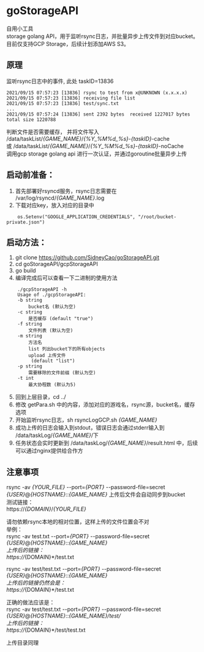 # goStorageAPI  
自用小工具  
storage golang API，用于监听rsync日志，并批量异步上传文件到对应bucket。  
目前仅支持GCP Storage，后续计划添加AWS S3。

## 原理
监听rsync日志中的事件, 此处 taskID=13836  
```
2021/09/15 07:57:23 [13836] rsync to test from x@UNKNOWN (x.x.x.x)
2021/09/15 07:57:23 [13836] receiving file list
2021/09/15 07:57:23 [13836] test/sync.txt
...
2021/09/15 07:57:24 [13836] sent 2392 bytes  received 1227017 bytes  total size 1220788
```
判断文件是否需要缓存，
并将文件写入  
/data/taskList/*{GAME_NAME}*/*{%Y_%M%d_%s}*-*{taskID}*-cache  
或 /data/taskList/*{GAME_NAME}*/*{%Y_%M%d_%s}*-*{taskID}*-noCache  
调用gcp storage golang api 进行一次认证，并通过goroutine批量异步上传  


## 启动前准备：
1. 首先部署好rsyncd服务，rsync日志需要在 /var/log/rsyncd/*{GAME_NAME}*.log  
2. 下载对应key，放入对应的目录中  
```
    os.Setenv("GOOGLE_APPLICATION_CREDENTIALS", "/root/bucket-private.json")
```

## 启动方法：  
1. git clone https://github.com/SidneyCao/goStorageAPI.git  
2. cd goStorageAPI/gcpStorageAPI
3. go build  
4. 编译完成后可以查看一下二进制的使用方法
```
    ./gcpStorageAPI -h
    Usage of ./gcpStorageAPI:
    -b string
    	bucket名 (默认为空)
    -c string
    	是否缓存 (default "true")
    -f string
    	文件列表 (默认为空)
    -m string
    	方法名
    	list 列出bucket下的所有objects
    	upload 上传文件
    	 (default "list")
    -p string
    	需要移除的文件前缀 (默认为空)
    -t int
    	最大协程数 (默认为5)
```
5. 回到上层目录，cd ../
6. 修改 getPara.sh 中的内容，添加对应的游戏名，rsync源，bucket名，缓存选项
7. 开始监听rsync日志，sh rsyncLogGCP.sh *{GAME_NAME}*
8. 成功上传的日志会输入到stdout，错误日志会通过stderr输入到 /data/taskLog/*{GAME_NAME}*/下
9. 任务状态会实时更新到 /data/taskLog/*{GAME_NAME}*/result.html 中，后续可以通过nginx提供给合作方

## 注意事项  

rsync -av *{YOUR_FILE}* --port=*{PORT}* --password-file=secret *{USER}*@*{HOSTNAME}*::*{GAME_NAME}* 
上传后文件会自动同步到bucket  
测试链接：  
https://*{DOMAIN}*/*{YOUR_FILE}*  

请勿依赖rsync本地的相对位置，这样上传的文件位置会不对  
举例：  
rsync -av test.txt --port=*{PORT}* --password-file=secret *{USER}*@*{HOSTNAME}*::*{GAME_NAME}  
上传后的链接：  
https://*{DOMAIN}*/test.txt  

rsync -av test/test.txt --port=*{PORT}* --password-file=secret *{USER}*@*{HOSTNAME}*::*{GAME_NAME}  
上传后的链接仍然会是：  
https://*{DOMAIN}*/test.txt  


正确的做法应该是：  
rsync -av test/test.txt --port=*{PORT}* --password-file=secret *{USER}*@*{HOSTNAME}*::*{GAME_NAME}/test/   
上传后的链接：  
https://*{DOMAIN}*/test/test.txt   


上传目录同理